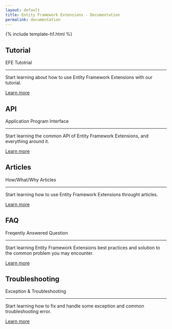 ```yaml
---
layout: default
title: Entity Framework Extensions - Documentation
permalink: documentation
---
```


{% include template-h1.html %}

<div class="row">
	<div class="col-lg-6 col-xl-4">
		<div class="jumbotron">
			<h2 class="display-4">Tutorial</h2>
			<p class="lead">EFE Tutotrial</p>
			<hr class="my-4">
			<p>Start learning about how to use Entity Framework Extensions with our tutorial.</p>
			<p class="lead">
				<a class="btn btn-primary btn-lg" href="overview" role="button">Learn more</a>
			</p>
		</div>
	</div>
	<div class="col-lg-6 col-xl-4">
		<div class="jumbotron">
			<h2 class="display-4">API</h2>
			<p class="lead">Application Program Interface</p>
			<hr class="my-4">
			<p>Start learning the common API of Entity Framework Extensions, and everything around it.</p>
			<p class="lead">
				<a class="btn btn-primary btn-lg" href="api" role="button">Learn more</a>
			</p>
		</div>
	</div>
	<div class="col-lg-6 col-xl-4">
		<div class="jumbotron">
			<h2 class="display-4">Articles</h2>
			<p class="lead">How/What/Why Articles</p>
			<hr class="my-4">
			<p>Start learning how to use Entity Framework Extensions throught articles.</p>
			<p class="lead">
				<a class="btn btn-primary btn-lg" href="articles" role="button">Learn more</a>
			</p>
		</div>
	</div>
	<div class="col-lg-6 col-xl-4">
		<div class="jumbotron">
			<h2 class="display-4">FAQ</h2>
			<p class="lead">Freqently Answered Question</p>
			<hr class="my-4">
			<p>Start learning Entity Framework Extensions best practices and solution to the common problem you may encounter.</p>
			<p class="lead">
				<a class="btn btn-primary btn-lg" href="faq" role="button">Learn more</a>
			</p>
		</div>
	</div>
	<div class="col-lg-6 col-xl-4">
		<div class="jumbotron">
			<h2 class="display-4">Troubleshooting</h2>
			<p class="lead">Exception & Troubleshooting</p>
			<hr class="my-4">
			<p>Start learning how to fix and handle some exception and common troubleshooting error.</p>
			<p class="lead">
				<a class="btn btn-primary btn-lg" href="troubleshooting" role="button">Learn more</a>
			</p>
		</div>
	</div>
</div>
